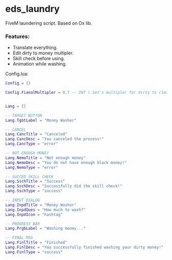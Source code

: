 # eds_laundry
FiveM laundering script. Based on Ox lib.

### Features:
- Translate everything.
- Edit dirty to money multipler.
- Skill check before using.
- Animation while washing.

Config.lua:
```lua
Config = {}

Config.FianalMultipler = 0.7 -- INT | Set's multipler for dirty to clean money.


Lang = {}

-- TARGET BUTTON
Lang.TgbtLabel = "Money Washer"

-- CANCEL
Lang.CancTitle = "Canceled"
Lang.CancDesc = "You canceled the process!"
Lang.CancType = "error"

-- NOT ENOUGH MONEY
Lang.NemoTitle = "Not enough money"
Lang.NemoDesc = "You do not have enough black money!"
Lang.NemoType = "error"

-- SUCCED SKILL CHECK
Lang.SschTitle = "Success"
Lang.SschDesc = "Successfully did the skill check!"
Lang.SschType = "success"

-- INPUT DIALOG
Lang.InpdTitle = "Money Washer"
Lang.InpdQues = "How much to wash?"
Lang.InpdIcon = "hashtag"

-- PROGRESS BAR
Lang.PrgbLabel = "Washing money..."

-- FINAL MSG
Lang.FinlTitle = "Finished"
Lang.FinlDesc = "You successfully finished washing your dirty money!"
Lang.FinlType = "success"
```
